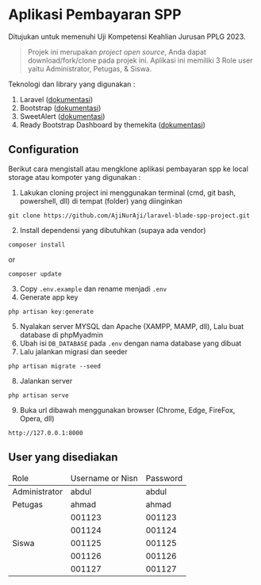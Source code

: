 # Aplikasi Pembayaran SPP

Ditujukan untuk memenuhi Uji Kompetensi Keahlian Jurusan PPLG 2023.
> Projek ini merupakan _project open source_, Anda dapat download/fork/clone pada projek ini.
> Aplikasi ini memiliki 3 Role user yaitu Administrator, Petugas, & Siswa.

Teknologi dan library yang digunakan :
1. Laravel (<a href="https://laravel.com/docs/10.x" target="_blank">dokumentasi</a>)
2. Bootstrap (<a href="https://realrashid.github.io/sweet-alert/install" target="_blank">dokumentasi</a>)
3. SweetAlert (<a href="https://getbootstrap.com/docs/5.3/getting-started/introduction/" target="_blank">dokumentasi</a>)
4. Ready Bootstrap Dashboard by themekita (<a href="https://themekita.com/ready-bootstrap-dashboard.html" target="_blank">dokumentasi</a>)

## Configuration
Berikut cara mengistall atau mengklone aplikasi pembayaran spp ke local storage atau kompoter yang digunakan :
1. Lakukan cloning project ini menggunakan terminal (cmd, git bash, powershell, dll) di tempat (folder) yang diinginkan    
```
git clone https://github.com/AjiNurAji/laravel-blade-spp-project.git
```
2. Install dependensi yang dibutuhkan (supaya ada vendor)
```
composer install
```
or
```
composer update
```
3. Copy `.env.example` dan rename menjadi `.env`
4. Generate app key
```
php artisan key:generate
```
5. Nyalakan server MYSQL dan Apache (XAMPP, MAMP, dll), Lalu buat database di phpMyadmin
6. Ubah isi `DB_DATABASE` pada `.env` dengan nama database yang dibuat
7. Lalu jalankan migrasi dan seeder
```
php artisan migrate --seed
```
8. Jalankan server
```
php artisan serve
```
9. Buka url dibawah menggunakan browser (Chrome, Edge, FireFox, Opera, dll)
```
http://127.0.0.1:8000
```

## User yang disediakan
<table>
    <thead>
        <td>Role</td>
        <td>Username or Nisn</td>
        <td>Password</td>
    </thead>
    <tbody>
        <tr>
            <td>Administrator</td>
            <td>abdul</td>
            <td>abdul</td>
        </tr>
        <tr>
            <td>Petugas</td>
            <td>ahmad</td>
            <td>ahmad</td>
        </tr>
        <tr>
            <td rowspan="5">Siswa</td>
            <td>001123</td>
            <td>001123</td>
        </tr>
        <tr>
            <td>001124</td>
            <td>001124</td>
        </tr>
        <tr>
            <td>001125</td>
            <td>001125</td>
        </tr>
        <tr>
            <td>001126</td>
            <td>001126</td>
        </tr>
        <tr>
            <td>001127</td>
            <td>001127</td>
        </tr>
    </tbody>
</table>